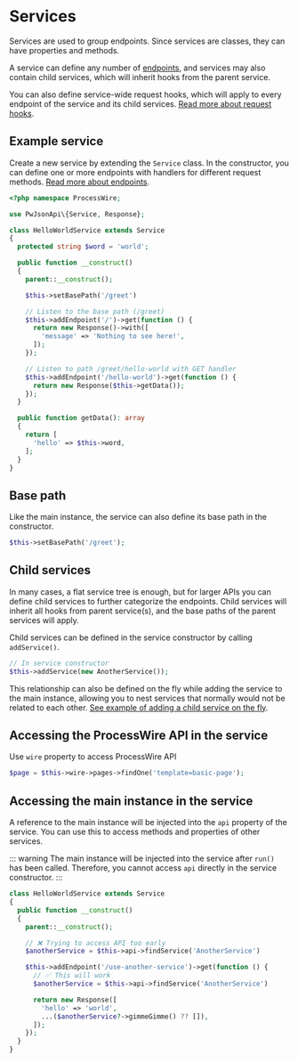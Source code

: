# Services

Services are used to group endpoints. Since services are classes, they can have properties and methods.

A service can define any number of [endpoints](/endpoints), and services may also contain child services, which will inherit hooks from the parent service.

You can also define service-wide request hooks, which will apply to every endpoint of the service and its child services. [Read more about request hooks](/request-hooks).

## Example service

Create a new service by extending the `Service` class. In the constructor, you can define one or more endpoints with handlers for different request methods. [Read more about endpoints](/endpoints).

```php
<?php namespace ProcessWire;

use PwJsonApi\{Service, Response};

class HelloWorldService extends Service
{
  protected string $word = 'world';

  public function __construct()
  {
    parent::__construct();

    $this->setBasePath('/greet')

    // Listen to the base path (/greet)
    $this->addEndpoint('/')->get(function () {
      return new Response()->with([
        'message' => 'Nothing to see here!',
      ]);
    });

    // Listen to path /greet/hello-world with GET handler
    $this->addEndpoint('/hello-world')->get(function () {
      return new Response($this->getData());
    });
  }

  public function getData(): array
  {
    return [
      'hello' => $this->word,
    ];
  }
}
```

## Base path

Like the main instance, the service can also define its base path in the constructor.

```php
$this->setBasePath('/greet');
```

## Child services

In many cases, a flat service tree is enough, but for larger APIs you can define child services to further categorize the endpoints. Child services will inherit all hooks from parent service(s), and the base paths of the parent services will apply.

Child services can be defined in the service constructor by calling `addService()`.

```php
// In service constructor
$this->addService(new AnotherService());
```

This relationship can also be defined on the fly while adding the service to the main instance, allowing you to nest services that normally would not be related to each other. [See example of adding a child service on the fly](api-instance.html#adding-a-service).

## Accessing the ProcessWire API in the service

Use `wire` property to access ProcessWire API

```php
$page = $this->wire->pages->findOne('template=basic-page');
```

## Accessing the main instance in the service

A reference to the main instance will be injected into the `api` property of the service. You can use this to access methods and properties of other services.

::: warning
The main instance will be injected into the service after `run()` has been called. Therefore, you cannot access `api` directly in the service constructor.
:::

```php
class HelloWorldService extends Service
{
  public function __construct()
  {
    parent::__construct();

    // ❌ Trying to access API too early
    $anotherService = $this->api->findService('AnotherService')

    $this->addEndpoint('/use-another-service')->get(function () {
      // ✅ This will work
      $anotherService = $this->api->findService('AnotherService')

      return new Response([
        'hello' => 'world',
        ...($anotherService?->gimmeGimme() ?? []),
      ]);
    });
  }
}
```
